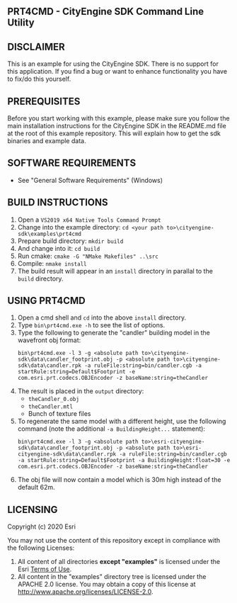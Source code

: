 PRT4CMD - CityEngine SDK Command Line Utility
---------------------------------------------


DISCLAIMER
----------

This is an example for using the CityEngine SDK. There is no support for this application. 
If you find a bug or want to enhance functionality you have to fix/do this yourself.


PREREQUISITES
-------------

Before you start working with this example, please make sure you follow
the main installation instructions for the CityEngine SDK in the
README.md file at the root of this example repository. This will 
explain how to get the sdk binaries and example data.


SOFTWARE REQUIREMENTS
---------------------

- See "General Software Requirements" (Windows)


BUILD INSTRUCTIONS
------------------

1. Open a `VS2019 x64 Native Tools Command Prompt`
1. Change into the example directory: `cd <your path to>\cityengine-sdk\examples\prt4cmd`
1. Prepare build directory: `mkdir build`
1. And change into it: `cd build`
1. Run cmake: `cmake -G "NMake Makefiles" ..\src`
1. Compile: `nmake install`
1. The build result will appear in an `install` directory in parallal to the `build` directory.


USING PRT4CMD
-------------

1. Open a cmd shell and `cd` into the above `install` directory.
1. Type `bin\prt4cmd.exe -h` to see the list of options.
1. Type the following to generate the "candler" building model in the wavefront obj format:
   ```
   bin\prt4cmd.exe -l 3 -g <absolute path to>\cityengine-sdk\data\candler_footprint.obj -p <absolute path to>\cityengine-sdk\data\candler.rpk -a ruleFile:string=bin/candler.cgb -a startRule:string=Default$Footprint -e com.esri.prt.codecs.OBJEncoder -z baseName:string=theCandler
   ```
1. The result is placed in the `output` directory:
   - `theCandler_0.obj`
   - `theCandler.mtl`
   - Bunch of texture files
1. To regenerate the same model with a different height, use the following command (note the additional `-a BuildingHeight...` statement):
   ```
   bin\prt4cmd.exe -l 3 -g <absolute path to>\esri-cityengine-sdk\data\candler_footprint.obj -p <absolute path to>\esri-cityengine-sdk\data\candler.rpk -a ruleFile:string=bin/candler.cgb -a startRule:string=Default$Footprint -a BuildingHeight:float=30 -e com.esri.prt.codecs.OBJEncoder -z baseName:string=theCandler
   ```
1. The obj file will now contain a model which is 30m high instead of the default 62m.


LICENSING
---------

Copyright (c) 2020 Esri

You may not use the content of this repository except in compliance with the following Licenses:
  1. All content of all directories **except "examples"** is licensed under the Esri [Terms of Use](http://www.esri.com/legal/licensing-translations).
  2. All content in the "examples" directory tree is licensed under the APACHE 2.0 license. You may obtain a copy of this license at http://www.apache.org/licenses/LICENSE-2.0.

